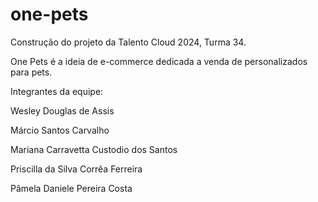 # one-pets

Construção do projeto da Talento Cloud 2024, Turma 34.

One Pets é a ideia de e-commerce dedicada a venda de personalizados para pets.

Integrantes da equipe:

Wesley Douglas de Assis

Márcio Santos Carvalho

Mariana Carravetta Custodio dos Santos

Priscilla da Silva Corrêa Ferreira

Pâmela Daniele Pereira Costa